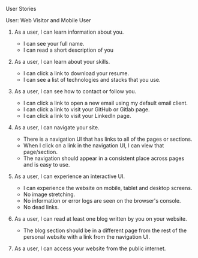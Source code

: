 User Stories

User: Web Visitor and Mobile User

1. As a user, I can learn information about you.
    - I can see your full name.
    - I can read a short description of you

2. As a user, I can learn about your skills.
    - I can click a link to download your resume.
    - I can see a list of technologies and stacks that you use.

3. As a user, I can see how to contact or follow you.
    - I can click a link to open a new email using my default email client.
    - I can click a link to visit your GitHub or Gitlab page.
    - I can click a link to visit your LinkedIn page.

4. As a user, I can navigate your site.
    - There is a navigation UI that has links to all of the pages or sections.
    - When I click on a link in the navigation UI, I can view that page/section.
    - The navigation should appear in a consistent place across pages and is easy to use.

5. As a user, I can experience an interactive UI.
    - I can experience the website on mobile, tablet and desktop screens.
    - No image stretching.
    - No information or error logs are seen on the browser's console.
    - No dead links.

6. As a user, I can read at least one blog written by you on your website.
    - The blog section should be in a different page from the rest of the personal website with a link from the navigation UI.

7. As a user, I can access your website from the public internet.